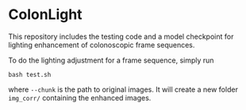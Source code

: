 # ColonLight
This repository includes the testing code and a model checkpoint for lighting enhancement of colonoscopic frame sequences.

To do the lighting adjustment for a frame sequence, simply run 
```
bash test.sh
```
where `--chunk` is the path to original images. It will create a new folder `img_corr/` containing the enhanced images.
